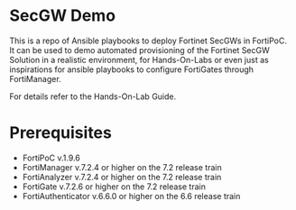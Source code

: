 # SecGW Demo
This is a repo of Ansible playbooks to deploy Fortinet SecGWs in FortiPoC.
It can be used to demo automated provisioning of the Fortinet SecGW Solution in a realistic environment, for Hands-On-Labs or even just as inspirations for ansible playbooks to configure FortiGates through FortiManager.

For details refer to the Hands-On-Lab Guide.  

# Prerequisites
- FortiPoC v.1.9.6  
- FortiManager v.7.2.4 or higher on the 7.2 release train  
- FortiAnalyzer v.7.2.4 or higher on the 7.2 release train  
- FortiGate v.7.2.6 or higher on the 7.2 release train  
- FortiAuthenticator v.6.6.0 or higher on the 6.6 release train  
